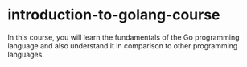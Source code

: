 # introduction-to-golang-course
In this course, you will learn the fundamentals of the Go programming language and also understand it in comparison to other programming languages. 
